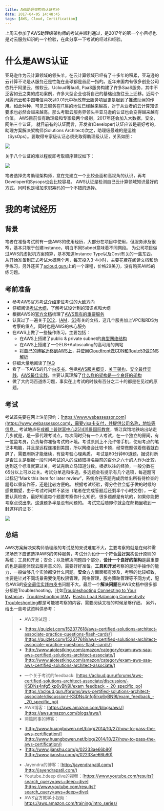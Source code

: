 ```yaml
---
title: AWS助理架构师认证考经
date: 2017-04-05 14:48:45
tags: [AWS, Cloud, Certification]
---
```


上周去参加了AWS助理级架构师的考试并顺利通过，是2017年的第一个小目标也是对云服务知识的一个检验，在此分享一下考试的经过和经验。

# 什么是AWS认证

亚马逊作为云计算领域的领头羊，在云计算领域已经有了十多年的积累，亚马逊的云计算不论是从服务还是性能在全球都是首屈一指的。近年来国内有很多创业公司依托于阿里云，微软云，Ucloud等IaaS, PaaS服务构建了许多SaaS服务，其中不乏客如云之类的成功案例，许多大型企业也将自己的基础设施往云上迁移。近两个月腾讯云和中国电信两次以0.01元中标政府云服务项目更是起到了推波助澜的作用。如此种种，可见云服务在IT届的地位已经越来越高，对于从业者的云计算知识要求也必然会越来越高。那么考取云服务界领头羊亚马逊的认证也会变得越来越有价值。
AWS目前仅有助理级和专家级两个级别，2017年还会加入大数据，安全，网络三个认证。
就目前有的认证而言，开发者(Developer)认证应该是最好考的，助理方案解决架构师(Solutions Architect)次之，助理级最难的是运维（SysOps）。要取得专家级认证必须先取得助理级认证，关系如图：

![](/images/AWS_Certification_Level.png)

关于八个认证的难以程度即考取顺序建议如下：

![](/images/AWS_Certification_Easy_to_Hard.png)

笔者选择先考助理架构师，意在先建立一个比较全面和高视角的认识，再考Developer和Sysops也会比较容易。
AWS认证是检测自己云计算领域知识最好的方式，同时也是增加求职筹码的一个不错的选择。

# 我的考试经历

## 背景

笔者在准备考试前有一些AWS的使用经历，大部分在项目中使用，但服务涉及很窄，基本只限于创建instance，明白不同Subnet意味着不同网段。
为公司项目做过AWS的虚拟机方案预算，基本知道Instance Type以及Cost有关的一些东西。
从开始准备到正式考试大概两个月，每天投入3-4小时，主要花费在阅读文档和动手练习，另外还买了[acloud.guru](https://acloud.guru)上的一个课程，价格29美刀，没有购买AWS的练习题。

## 考前准备

 - 参考AWS官方[考试介绍](https://aws.amazon.com/certification/certification-prep/)定位考试的大致方向
 - 仔细阅读[考试大纲](https://awstrainingandcertification.s3.amazonaws.com/production/AWS_certified_solutions_architect_associate_blueprint.pdf)，了解考试设计到的知识点和大纲
 - 根据AWS的[官方文档](http://aws.amazon.com/cn/documentation/)梳理了[AWS现有的重要服务](https://www.duyidong.com/2017/02/28/AWS-Services-Overview/)
 - 认真过了一遍关于[EC2](https://www.duyidong.com/2017/03/15/AWS-EC2/)，[IAM](https://www.duyidong.com/2017/03/06/%E6%B5%85%E8%B0%88AWS-IAM/)，[S3](https://www.duyidong.com/2017/03/13/AWS-S3/)有关的文档，这几个服务加上VPC和RDS为考察的重点，同时也是AWS的核心服务
 - 在AWS上做了一些操作练习，主要包括：
   - 在AWS上搭建了public & private subnet的[典型网络结构](https://docs.aws.amazon.com/AmazonVPC/latest/UserGuide/VPC_Scenario2.html)
   - 在AWS上搭建了一个ELB+Autoscaling的高可用的网站
   - [将自己的博客迁移到AWS上](https://www.duyidong.com/2017/03/07/Deploy-Hexo-to-S3/)，并[使用Cloudfront做CDN和Route53做DNS解析](https://www.duyidong.com/2017/03/20/Enable-HTTPS-and-CDN-with-Cloudfront/)
 - 仔细大量地阅读了[FAQ](https://aws.amazon.com/faqs/)
 - 看了一下AWS的几个[白皮书](https://aws.amazon.com/whitepapers/)，包括[AWS服务概览](https://d0.awsstatic.com/whitepapers/aws-overview.pdf)，[关于架构](https://d0.awsstatic.com/whitepapers/architecture/AWS_Well-Architected_Framework.pdf)，[安全最佳实践](https://d0.awsstatic.com/whitepapers/Security/AWS_Security_Best_Practices.pdf)，[AWS最佳实践](https://d0.awsstatic.com/whitepapers/AWS_Cloud_Best_Practices.pdf)，主要认真理解了[什么样的架构是一个良好的架构](https://www.duyidong.com/2017/03/23/AWS-well-architected-framework/)
 - 做了大约两百道练习题，事实在上考试的时候有百分之二十的都是在见过的原题。

## 考试

考试首先要在网上注册预约：[https://www.webassessor.com](https://www.webassessor.com)，需要visa卡支付，并提供公司名称，地址等信息。
考试地点在[成都上普财富中心2514鸿景国际教育](https://www.google.com/maps/place/Shangpu+Fortune+Center+Plaza/@30.6525977,104.0673653,17z/data=!3m1!4b1!4m5!3m4!1s0x36efc53df2a6a879:0x5c54ecee2ff20a3c!8m2!3d30.6525977!4d104.069554)，锦江宾馆地铁站出站走几步就是，是一家代理考试点，每次同时只有一个人考试，在一个独立的房间，有一位监考员，负责帮你准备考试的环境。考试原则上不允许带手机，使用考点的笔记本电脑，并且是远程连接到美国，所以网络会比较卡顿，经常做题做着做着就白屏了，需要刷新才能继续，有些考验心理素质。
考试是80分钟60道题，据说判断是否过关是根据一段时间考试的人的成绩取排名靠前的百分之六十的人作为比较，达到这个标准就算过关，考试完后立马知道分数。根据以往的经验，一般分数在65分以上可以过关。考试分单选和多选，多选题会有提示有几个选项，每道题可以标记“Mark this item for later review”，系统会在答题完成后给出所有待检查的题号以重新作答，还是比较方便的。
根据考试经验，得分往往会低于做的时候的感觉期望，由于考试时间并不紧张（笔者在完成答题后还剩半个小时交卷），一定要认真检查，最好知道每个题要考察你什么知识，很多题都是有坑的，如果你能把考察点说出来，这道题多半是没有问题的。
考试完后随即你就会在邮箱里收到一封这样的证书：

![](/images/AWS_Certification_SAA.jpeg)

## 总结

AWS方案解决架构师助理级的考试总的来说难度不大，主要考察的就是在何种需求场景下应该选择AWS的何种服务，考试分为设计一个符合[最好架构](https://www.duyidong.com/2017/03/23/AWS-well-architected-framework/)设计原则的系统；工具和开发；安全；以及解决问题四个部分，**设计一个良好的架构**是最重要的也是最能体现云服务意义的，需要好好准备。**工具和开发**考察的是动手操作的能力，一般做够几个实验都没什么问题。**安全**方方面面都有涉及，考察的比较细致，主要是针对不同场景需要使用权限管理，网络管理，服务策略管理等不同方式，配合AWS的[安全最佳实践白皮书](https://d0.awsstatic.com/whitepapers/Security/AWS_Security_Best_Practices.pdf)问题不大。最后一个**解决问题**在AWS文档中很多部分都是Troubleshooting，比如[Troubleshooting Connecting to Your Instance](https://docs.aws.amazon.com/AWSEC2/latest/UserGuide/TroubleshootingInstancesConnecting.html)，[Troubleshooting IAM](http://docs.aws.amazon.com/IAM/latest/UserGuide/troubleshoot.html)，[Elastic Load Balancing Connectivity Troubleshooting](https://aws.amazon.com/premiumsupport/knowledge-center/elb-connectivity-troubleshooting/)都是可能被考察的内容，需要阅读文档的时候足够仔细。
另外，给出一些考试资料供参考：

> * AWS测试题：
>  - [https://quizlet.com/152377618/aws-certified-solutions-architect-associate-practice-questions-flash-cards/](https://quizlet.com/152377618/aws-certified-solutions-architect-associate-practice-questions-flash-cards/)
>  - [http://www.aiotestking.com/amazon/category/exam-aws-saa-aws-certified-solutions-architect-associate/](http://www.aiotestking.com/amazon/category/exam-aws-saa-aws-certified-solutions-architect-associate/)
> * 一个关于考试的feedback: [https://acloud.guru/forums/aws-certified-solutions-architect-associate/discussion/-KSDNs4nfg5ikp6yBN9l/exam_feedback_-_20_specific_po](https://acloud.guru/forums/aws-certified-solutions-architect-associate/discussion/-KSDNs4nfg5ikp6yBN9l/exam_feedback_-_20_specific_po)
> * AWS博客：[https://aws.amazon.com/blogs/aws/](https://aws.amazon.com/blogs/aws/)
> * 两篇同事的博客：
>  - [http://www.huangbowen.net/blog/2014/10/27/how-to-pass-the-aws-certification/](http://www.huangbowen.net/blog/2014/10/27/how-to-pass-the-aws-certification/)
>  - [http://www.jianshu.com/p/02233ae66b80](http://www.jianshu.com/p/02233ae66b80)
> * Jayendra的博客：[http://jayendrapatil.com/](http://jayendrapatil.com/)
> * Youtube上deep dive的视频：[https://www.youtube.com/results?search_query=aws+deep+dive](https://www.youtube.com/results?search_query=aws+deep+dive)
> * AWS官方教学小视频： <https://aws.amazon.com/training/intro_series/>